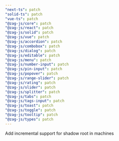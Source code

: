 ```yaml
---
"next-ts": patch
"solid-ts": patch
"vue-ts": patch
"@zag-js/core": patch
"@zag-js/react": patch
"@zag-js/solid": patch
"@zag-js/vue": patch
"@zag-js/accordion": patch
"@zag-js/combobox": patch
"@zag-js/dialog": patch
"@zag-js/editable": patch
"@zag-js/menu": patch
"@zag-js/number-input": patch
"@zag-js/pin-input": patch
"@zag-js/popover": patch
"@zag-js/range-slider": patch
"@zag-js/rating": patch
"@zag-js/slider": patch
"@zag-js/splitter": patch
"@zag-js/tabs": patch
"@zag-js/tags-input": patch
"@zag-js/toast": patch
"@zag-js/toggle": patch
"@zag-js/tooltip": patch
"@zag-js/types": patch
---
```


Add incremental support for shadow root in machines
